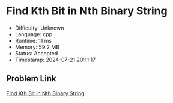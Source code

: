 # Find Kth Bit in Nth Binary String

- Difficulty: Unknown
- Language: cpp
- Runtime: 11 ms
- Memory: 59.2 MB
- Status: Accepted
- Timestamp: 2024-07-21 20:11:17

## Problem Link
[Find Kth Bit in Nth Binary String](https://leetcode.com/problems/find-kth-bit-in-nth-binary-string)

